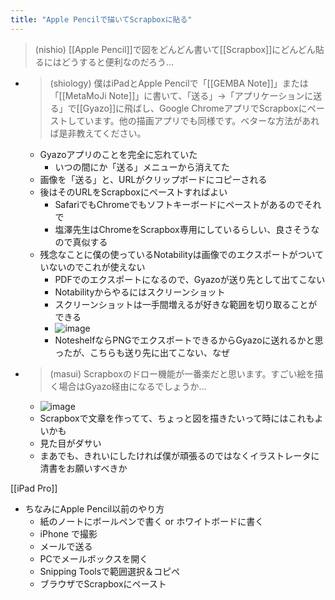 ```yaml
---
title: "Apple Pencilで描いてScrapboxに貼る"
---
```



> (nishio) [[Apple Pencil]]で図をどんどん書いて[[Scrapbox]]にどんどん貼るにはどうすると便利なのだろう…
- > (shiology) 僕はiPadとApple Pencilで「[[GEMBA Note]]」または「[[MetaMoJi Note]]」に書いて、「送る」→「アプリケーションに送る」で[[Gyazo]]に飛ばし、Google ChromeアプリでScrapboxにペーストしています。他の描画アプリでも同様です。ベターな方法があれば是非教えてください。
    - Gyazoアプリのことを完全に忘れていた
        - いつの間にか「送る」メニューから消えてた
    - 画像を「送る」と、URLがクリップボードにコピーされる
    - 後はそのURLをScrapboxにペーストすればよい
        - SafariでもChromeでもソフトキーボードにペーストがあるのでそれで
        - 塩澤先生はChromeをScrapbox専用にしているらしい、良さそうなので真似する
    - 残念なことに僕の使っているNotabilityは画像でのエクスポートがついていないのでこれが使えない
        - PDFでのエクスポートになるので、Gyazoが送り先として出てこない
        - Notabilityからやるにはスクリーンショット
        - スクリーンショットは一手間増えるが好きな範囲を切り取ることができる
        - ![image](https://gyazo.com/4684ce5895dd73e6ab47463c1c8a1ad0/thumb/1000)
        - NoteshelfならPNGでエクスポートできるからGyazoに送れるかと思ったが、こちらも送り先に出てこない、なぜ


- > (masui) Scrapboxのドロー機能が一番楽だと思います。すごい絵を描く場合はGyazo経由になるでしょうか...
    - ![image](https://gyazo.com/d056997ef80893378c2230a940ce06ef/thumb/1000)
    - Scrapboxで文章を作ってて、ちょっと図を描きたいって時にはこれもよいかも
    - 見た目がダサい
    - まあでも、きれいにしたければ僕が頑張るのではなくイラストレータに清書をお願いすべきか

[[iPad Pro]]

- ちなみにApple Pencil以前のやり方
    - 紙のノートにボールペンで書く or ホワイトボードに書く
    - iPhone で撮影
    - メールで送る
    - PCでメールボックスを開く
    - Snipping Toolsで範囲選択＆コピペ
    - ブラウザでScrapboxにペースト
